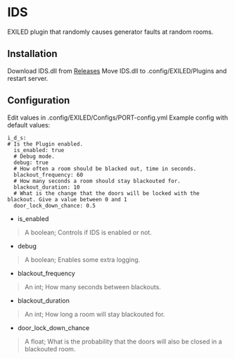 # IDS
EXILED plugin that randomly causes generator faults at random rooms.

## Installation
Download IDS.dll from [Releases](https://github.com/SEKASIN/IDS/blob/master/Releases)
Move IDS.dll to .config/EXILED/Plugins and restart server.

## Configuration
Edit values in .config/EXILED/Configs/PORT-config.yml
Example config with default values:
```
i_d_s:
# Is the Plugin enabled.
  is_enabled: true
  # Debug mode.
  debug: true
  # How often a room should be blacked out, time in seconds.
  blackout_frequency: 60
  # How many seconds a room should stay blackouted for.
  blackout_duration: 10
  # What is the change that the doors will be locked with the blackout. Give a value between 0 and 1
  door_lock_down_chance: 0.5
```
- is_enabled
> A boolean; Controls if IDS is enabled or not.
- debug
> A boolean; Enables some extra logging.
- blackout_frequency
> An int; How many seconds between blackouts.
- blackout_duration
> An int; How long a room will stay blackouted for.
- door_lock_down_chance
> A float; What is the probability that the doors will also be closed in a blackouted room.
